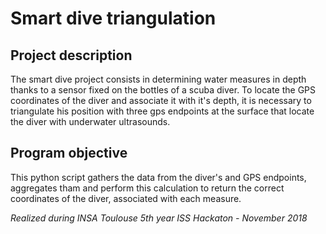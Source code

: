 # Smart dive triangulation

## Project description
The smart dive project consists in determining water measures in depth thanks to a sensor fixed on the bottles of a scuba diver. To locate the GPS coordinates of the diver and associate it with it's depth, it is necessary to triangulate his position with three gps endpoints at the surface that locate the diver with underwater ultrasounds. 

## Program objective
This python script gathers the data from the diver's and GPS endpoints, aggregates tham and perform this calculation to return the correct coordinates of the diver, associated with each measure.

_Realized during INSA Toulouse 5th year ISS Hackaton - November 2018_
